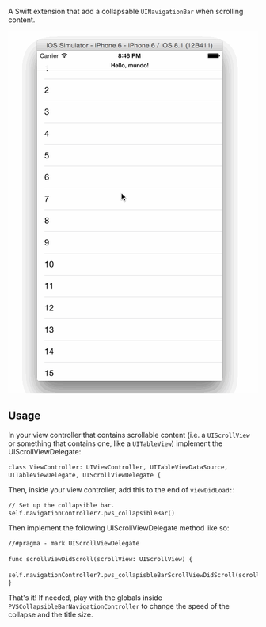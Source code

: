 A Swift extension that add a collapsable `UINavigationBar` when scrolling content.

![alt tag](demo1.gif)

## Usage

In your view controller that contains scrollable content (i.e. a `UIScrollView` or something that contains one, like a `UITableView`) implement the UIScrollViewDelegate:

```
class ViewController: UIViewController, UITableViewDataSource, UITableViewDelegate, UIScrollViewDelegate {
```

Then, inside your view controller, add this to the end of `viewDidLoad:`:

```
// Set up the collapsible bar.
self.navigationController?.pvs_collapsibleBar()
```

Then implement the following UIScrollViewDelegate method like so:

```
//#pragma - mark UIScrollViewDelegate

func scrollViewDidScroll(scrollView: UIScrollView) {
    self.navigationController?.pvs_collapisbleBarScrollViewDidScroll(scrollView)
}
```

That's it!
If needed, play with the globals inside `PVSCollapsibleBarNavigationController` to change the speed of the collapse and the title size.
